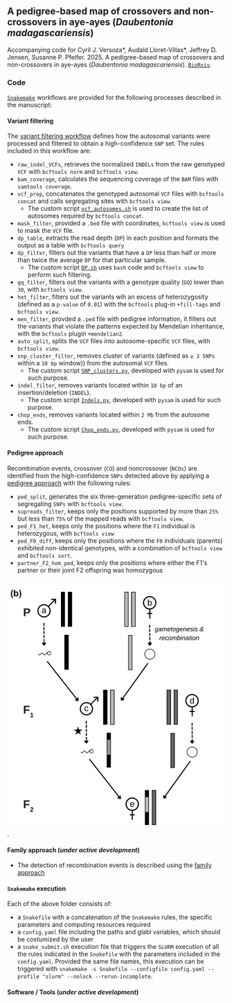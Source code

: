 ## A pedigree-based map of crossovers and non-crossovers in aye-ayes (*Daubentonia madagascariensis*)

Accompanying code for Cyril J. Versoza*, Audald Lloret-Villas*, Jeffrey D. Jensen, Susanne P. Pfeifer. 2025. A pedigree-based map of crossovers and non-crossovers in aye-ayes (*Daubentonia madagascariensis*). [`BioRxiv`](https://www.biorxiv.org/content/10.1101/2024.11.08.622675).

### Code

[`Snakemake`](https://snakemake.readthedocs.io/en/stable/) workflows are provided for the following processes described in the manuscript:

#### Variant filtering

The [variant filtering workflow](Snakepit/Variant_filtering/) defines how the autosomal variants were processed and filtered to obtain a high-confidence `SNP` set. The rules included in this workflow are:

- `raw_indel_VCFs`, retrieves the normalized `INDELs` from the raw genotyped `VCF` with `bcftools norm` and `bcftools view`.
- `bam_coverage`, calculates the sequencing coverage of the `BAM` files with `samtools coverage`.
- `vcf_prep`, concatenates the genotyped autosomal `VCF` files with `bcftools concat` and calls segregating sites with `bcftools view`.
    - The custom script [`vcf_autosomes.sh`](Snakepit/Variant_filtering/scripts/vcf_autosomes.sh) is used to create the list of autosomes required by `bcftools concat`.
- `mask_filter`, provided a `.bed` file with coordinates, `bcftools view` is used to mask the `VCF` file.
- `dp_table`, extracts the read depth (`DP`) in each position and formats the output as a table with `bcftools query`
- `dp_filter`, filters out the variants that have a `DP` less than half or more than twice the average `DP` for that particular sample.
    - The custom script [`DP.sh`](Snakepit/Variant_filtering/scripts/DP.sh) uses `bash` code and `bcftools view` to perform such filtering.
- `gq_filter`, filters out the variants with a genotype quality (`GQ`) lower than `30`, with `bcftools view`.
- `het_filter`, filters out the variants wih an excess of heterozygosity (defined as a `p-value` of `0.01`) with the `bcftools` plug-in `+fill-tags` and `bcftools view`.
- `men_filter`, provded a `.ped` file with pedigree information, it filters out the variants that violate the patterns expected by Mendelian inheritance, with the `bcftools` plugin `+mendelian2`.
- `auto_split`, splits the `VCF` files into autosome-specific `VCF` files, with `bcftools view`.
- `snp_cluster_filter`, removes cluster of variants (defined as `≥ 3 SNPs` within a `10 bp` window)) from the autosomal `VCF` files.
    - The custom script [`SNP_clusters.py`](Snakepit/Variant_filtering/scripts/SNP_clusters.py), developed with `pysam` is used for such purpose.
- `indel_filter`, removes variants located within `10 bp` of an insertion/deletion (`INDEL`).
    - The custom script [`Indels.py`](Snakepit/Variant_filtering/scripts/Indels.py), developed with `pysam` is used for such purpose.
- `chop_ends`, removes variants located within `2 Mb` from the autosome ends.
    - The custom script [`Chop_ends.py`](Snakepit/Variant_filtering/scripts/Chop_ends.py), developed with `pysam` is used for such purpose.

#### Pedigree approach

Recombination events, crossover (`CO`) and noncrossover (`NCOs`) are identified from the high-confidence `SNPs` detected above by applying a [pedigree approach](Snakepit/Pedigree_approach/) with the following rules:

- `ped_split`, generates the six three-generation pedigree-specific  sets of segregating `SNPs` with `bcftools view`.
- `supreads_filter`, keeps only the positions supported by more than `25%` but less than `75%` of the mapped reads with `bcftools view`.
- `ped_F1_het`, keeps only the positions where the `F1` individual is heterozygous, with `bcftools view`
- `ped_F0_diff`, keeps only the positions where the `F0` individuals (parents) exhibited non-identical genotypes, with a combination of `bcftools view` and `bcftools sort`.
- `partner_F2_hom_ped`, keeps only the positions where either the F1's partner or their joint F2 offspring was homozygous

![Schematic of the workflow](Images/Pedigree.png).

#### Family approach (*under active development*)

- The detection of recombination events is described using the [family approach](Snakepit/Family_approach/)

#### `Snakemake` execution

Each of the above folder consists of:
- a `Snakefile` with a concatenation of the `Snakemake` rules, the specific parameters and computing resources required
- a `config.yaml` file including the paths and glabl variables, which should be costumized by the user
- a `snake_submit.sh` execution file that triggers the `SLURM` execution of all the rules indicated in the `Snakefile` with the parameters included in the `config.yaml`. Provided the same file names, this execution can be triggered with `snakemake -s Snakefile --configfile config.yaml --profile "slurm" --nolock --rerun-incomplete`.

#### Software / Tools (*under active development*)